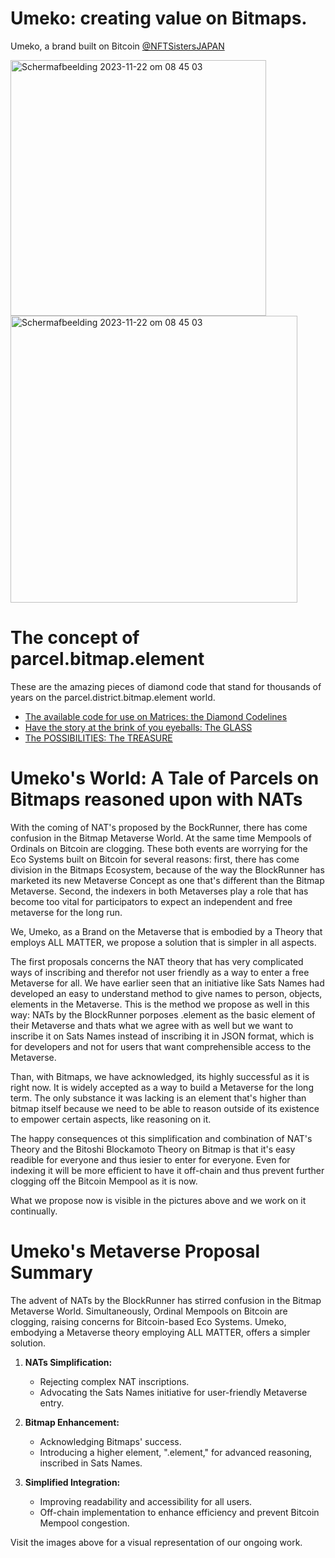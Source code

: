 # Umeko: creating value on Bitmaps.
Umeko, a brand built on Bitcoin [@NFTSistersJAPAN](https://twitter.com/@NFTSistersJAPAN)

<img width="409" alt="Scherm­afbeelding 2023-11-22 om 08 45 03" src="https://github.com/wiard/Umeko/assets/900114/c095bc9f-ce5a-49d3-b24b-0f6eacbb877c">

<img width="459" alt="Scherm­afbeelding 2023-11-22 om 08 45 03" src="https://github.com/wiard/Umeko/assets/900114/c3a93396-b255-4518-b7a6-e53d52d92cef">

# The concept of parcel.bitmap.element
These are the amazing pieces of diamond code that stand for thousands of years on the parcel.district.bitmap.element world.
- [The available code for use on Matrices: the Diamond Codelines](/docs/codebase.md)
- [Have the story at the brink of you eyeballs: The GLASS](/docs/story.md)
- [The POSSIBILITIES: The TREASURE](/docs/usecases.md)


# Umeko's World: A Tale of Parcels on Bitmaps reasoned upon with NATs


With the coming of NAT's proposed by the BockRunner, there has come confusion in the Bitmap Metaverse World.
At the same time Mempools of Ordinals on Bitcoin are clogging. These both events are worrying for the Eco Systems built on Bitcoin for several reasons: first, there has come division in the Bitmaps Ecosystem, because of the way the BlockRunner has marketed its new Metaverse Concept as one that's different than the Bitmap Metaverse. Second, the indexers in both Metaverses play a role that has become too vital for participators to expect an independent and free metaverse for the long run.

We, Umeko, as a Brand on the Metaverse that is embodied by a Theory that employs ALL MATTER, we propose a solution that is simpler in all aspects.

The first proposals concerns the NAT theory that has very complicated ways of inscribing and therefor not user friendly as a way to enter a free Metaverse for all. 
We have earlier seen that an initiative like Sats Names had developed an easy to understand method to give names to person, objects, elements in the Metaverse. This is the method we propose as well in this way: NATs by the BlockRunner porposes .element as the basic element of their Metaverse and thats what we agree with as well but we want to inscribe it on Sats Names instead of inscribing it in JSON format, which is for developers and not for users that want comprehensible access to the Metaverse.

Than, with Bitmaps, we have acknowledged, its highly successful as it is right now. It is widely accepted as a way to build a Metaverse for the long term. The only substance it was lacking is an element that's higher than bitmap itself because we need to be able to reason outside of its existence to empower certain aspects, like reasoning on it. 

The happy consequences ot this simplification and combination of NAT's Theory and the Bitoshi Blockamoto Theory on Bitmap is that it's easy readible for everyone and thus iesier to enter for everyone. Even for indexing it will be more efficient to have it off-chain and thus prevent further clogging off the Bitcoin Mempool as it is now.

What we propose now is visible in the pictures above and we work on it continually.

# Umeko's Metaverse Proposal Summary

The advent of NATs by the BlockRunner has stirred confusion in the Bitmap Metaverse World. Simultaneously, Ordinal Mempools on Bitcoin are clogging, raising concerns for Bitcoin-based Eco Systems. Umeko, embodying a Metaverse theory employing ALL MATTER, offers a simpler solution.

1. **NATs Simplification:**
   - Rejecting complex NAT inscriptions.
   - Advocating the Sats Names initiative for user-friendly Metaverse entry.

2. **Bitmap Enhancement:**
   - Acknowledging Bitmaps' success.
   - Introducing a higher element, ".element," for advanced reasoning, inscribed in Sats Names.

3. **Simplified Integration:**
   - Improving readability and accessibility for all users.
   - Off-chain implementation to enhance efficiency and prevent Bitcoin Mempool congestion.

Visit the images above for a visual representation of our ongoing work.





